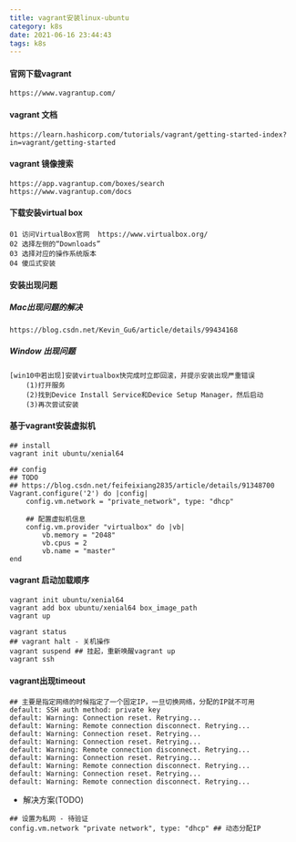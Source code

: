 ```yaml
---
title: vagrant安装linux-ubuntu
category: k8s
date: 2021-06-16 23:44:43
tags: k8s
---
```


<!-- more -->

#### 官网下载vagrant

```text
https://www.vagrantup.com/
```

#### vagrant 文档

```text
https://learn.hashicorp.com/tutorials/vagrant/getting-started-index?in=vagrant/getting-started
```

#### vagrant 镜像搜索

```text
https://app.vagrantup.com/boxes/search
https://www.vagrantup.com/docs
```

#### 下载安装virtual box

```text
01 访问VirtualBox官网  https://www.virtualbox.org/​
02 选择左侧的“Downloads”​
03 选择对应的操作系统版本​
04 傻瓜式安装​
```

#### 安装出现问题
##### Mac出现问题的解决
```text
https://blog.csdn.net/Kevin_Gu6/article/details/99434168
```

##### Window 出现问题
```text
[win10中若出现]安装virtualbox快完成时立即回滚，并提示安装出现严重错误
    (1)打开服务
    (2)找到Device Install Service和Device Setup Manager，然后启动
    (3)再次尝试安装
```

#### 基于vagrant安装虚拟机
```text
## install
vagrant init ubuntu/xenial64

## config 
## TODO
## https://blog.csdn.net/feifeixiang2835/article/details/91348700
Vagrant.configure('2') do |config|
    config.vm.network = "private_network", type: "dhcp"
    
    ## 配置虚拟机信息
    config.vm.provider "virtualbox" do |vb|
        vb.memory = "2048"
        vb.cpus = 2
        vb.name = "master"  
end    
```

#### vagrant 启动加载顺序
```shell script
vagrant init ubuntu/xenial64 
vagrant add box ubuntu/xenial64 box_image_path 
vagrant up

vagrant status
## vagrant halt - 关机操作
vagrant suspend ## 挂起，重新唤醒vagrant up
vagrant ssh
```

#### vagrant出现timeout

```text
## 主要是指定网络的时候指定了一个固定IP，一旦切换网络，分配的IP就不可用
default: SSH auth method: private key
default: Warning: Connection reset. Retrying...
default: Warning: Remote connection disconnect. Retrying...
default: Warning: Connection reset. Retrying...
default: Warning: Connection reset. Retrying...
default: Warning: Remote connection disconnect. Retrying...
default: Warning: Connection reset. Retrying...
default: Warning: Remote connection disconnect. Retrying...
default: Warning: Connection reset. Retrying...
default: Warning: Remote connection disconnect. Retrying...
```

- 解决方案(TODO)

```text
## 设置为私网 - 待验证
config.vm.network "private network", type: "dhcp" ## 动态分配IP
```

